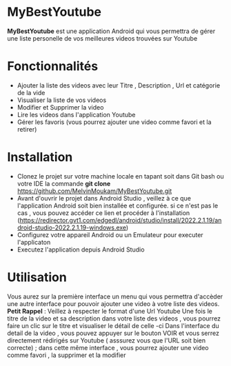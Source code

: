 # MyBestYoutube

**MyBestYoutube** est une application Android qui vous permettra de gérer une liste personelle de vos meilleures videos trouvées sur Youtube

# Fonctionnalités
- Ajouter la liste des videos avec leur Titre , Description , Url et catégorie de la vide 
- Visualiser la liste de vos videos 
- Modifier et Supprimer la video 
- Lire les videos dans l'application Youtube 
- Gérer les favoris (vous pourrez ajouter une video comme favori et la retirer)


# Installation 
- Clonez le projet sur votre machine locale en tapant soit dans Git bash ou votre IDE la commande **git clone** https://github.com/MelvinMoukam/MyBestYoutube.git
- Avant d'ouvrir le projet dans Android Studio , veillez à ce que l'application Android soit bien installée et configurée. si ce n'est pas le cas , vous pouvez accéder ce lien et procéder à l'installation (https://redirector.gvt1.com/edgedl/android/studio/install/2022.2.1.19/android-studio-2022.2.1.19-windows.exe)
-  Configurez votre  appareil Android ou un Emulateur pour executer l'applicaton 
-  Executez l'application depuis Android Studio

# Utilisation 
Vous aurez sur la première interface un menu qui vous permettra d'accèder une autre interface pour pouvoir ajouter une video à votre liste des videos. 
**Petit Rappel** : Veillez à respecter le format d'une Url Youtube 
Une fois le titre de la video et sa description dans votre liste des videos , vous pourrez faire un clic sur le titre et visualiser le détail de celle -ci 
Dans l'interface du detail de la video , vous pouvez appuyer sur le bouton VOIR et vous serrez directement rédirigés sur Youtube ( asssurez vous que l'URL soit bien correcte) ; dans cette même interface , vous pourrez ajouter une video comme favori , la supprimer et la modifier 


